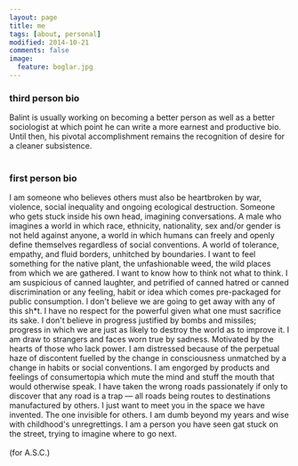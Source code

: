 ```yaml
---
layout: page
title: me
tags: [about, personal]
modified: 2014-10-21
comments: false
image:
  feature: boglar.jpg
---
```


### third person bio

Balint is usually working on becoming a better person as well as a better sociologist at which point he can write a more earnest and productive bio. Until then, his pivotal accomplishment remains the recognition of desire for a cleaner subsistence.
<br><br>

### first person bio		

I am someone who believes others must also be heartbroken by war, violence, social inequality and ongoing ecological destruction. Someone who gets stuck inside his own head, imagining conversations. A male who imagines a world in which race, ethnicity, nationality, sex and/or gender is not held against anyone, a world in which humans can freely and openly define themselves regardless of social conventions. A world of tolerance, empathy, and fluid borders, unhitched by boundaries.  I want to feel something for the native plant, the unfashionable weed, the wild places from which we are gathered. I want to know how to think not what to think. I am suspicious of canned laughter, and petrified of canned hatred or canned discrimination or any feeling, habit or idea which comes pre-packaged for public consumption. I don't believe we are going to get away with any of this sh*t. I have no respect for the powerful given what one must sacrifice its sake. I don't believe in progress justified by bombs and missiles; progress in which we are just as likely to destroy the world as to improve it.  I am draw to strangers and faces worn true by sadness. Motivated by the hearts of those who lack power. I am distressed because of the perpetual haze of discontent fuelled by the change in consciousness unmatched by a change in habits or social conventions. I am engorged by products and feelings of consumertopia which mute the mind and stuff the mouth that would otherwise speak. I have taken the wrong roads passionately if only to discover that any road is a trap —  all roads being routes to destinations manufactured by others. I just want to meet you in the space we have invented. The one invisible for others.  I am dumb beyond my years and wise with childhood's unregrettings. I am a person you have seen gat stuck on the street, trying to imagine where to go next.
<br><br>
(for A.S.C.)
<br><br>
<br><br>
